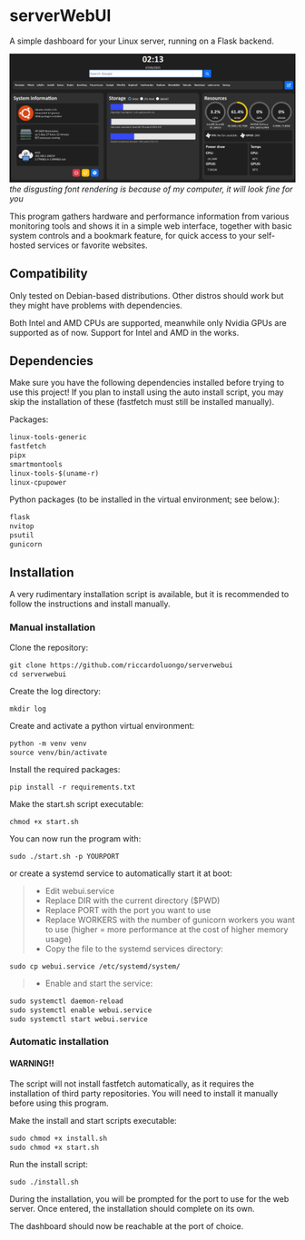 # serverWebUI
A simple dashboard for your Linux server, running on a Flask backend.

![alt text](screenshot.png)
*the disgusting font rendering is because of my computer, it will look fine for you*

This program gathers hardware and performance information from various monitoring tools and shows it in a simple web interface, together with basic system controls and a bookmark feature, for quick access to your self-hosted services or favorite websites.

## Compatibility
Only tested on Debian-based distributions. Other distros should work but they might have problems with dependencies.

Both Intel and AMD CPUs are supported, meanwhile only Nvidia GPUs are supported as of now. Support for Intel and AMD in the works.

## Dependencies
Make sure you have the following dependencies installed before trying to use this project!
If you plan to install using the auto install script, you may skip the installation of these (fastfetch must still be installed manually).

Packages:
```
linux-tools-generic
fastfetch
pipx
smartmontools
linux-tools-$(uname-r)
linux-cpupower
```

Python packages (to be installed in the virtual environment; see below.):
```
flask
nvitop
psutil
gunicorn
```

## Installation
A very rudimentary installation script is available, but it is recommended to follow the instructions and install manually.
### Manual installation

Clone the repository: 

```
git clone https://github.com/riccardoluongo/serverwebui
cd serverwebui
```

Create the log directory:
```
mkdir log
```

Create and activate a python virtual environment:
```
python -m venv venv
source venv/bin/activate
```

Install the required packages:
```
pip install -r requirements.txt
```

Make the start.sh script executable:
```
chmod +x start.sh
```

You can now run the program with:
```
sudo ./start.sh -p YOURPORT
```
or create a systemd service to automatically start it at boot:
>* Edit webui.service
>* Replace DIR with the current directory ($PWD)
>* Replace PORT with the port you want to use
>* Replace WORKERS with the number of gunicorn workers you want to use (higher = more performance at the cost of higher memory usage)
>* Copy the file to the systemd services directory:
```
sudo cp webui.service /etc/systemd/system/
```
>* Enable and start the service:
```
sudo systemctl daemon-reload
sudo systemctl enable webui.service
sudo systemctl start webui.service
```

### Automatic installation
#### WARNING!!
The script will not install fastfetch automatically, as it requires the installation of third party repositories. 
You will need to install it manually before using this program.

Make the install and start scripts executable:
```
sudo chmod +x install.sh
sudo chmod +x start.sh
```

Run the install script:
```
sudo ./install.sh
```
During the installation, you will be prompted for the port to use for the web server. Once entered, the installation should complete on its own.

The dashboard should now be reachable at the port of choice.
